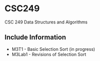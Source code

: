# CSC249
CSC 249 Data Structures and Algorithms

## Include Information
- M3T1 - Basic Selection Sort (in progress)
- M3Lab1 - Revisions of Selection Sort
